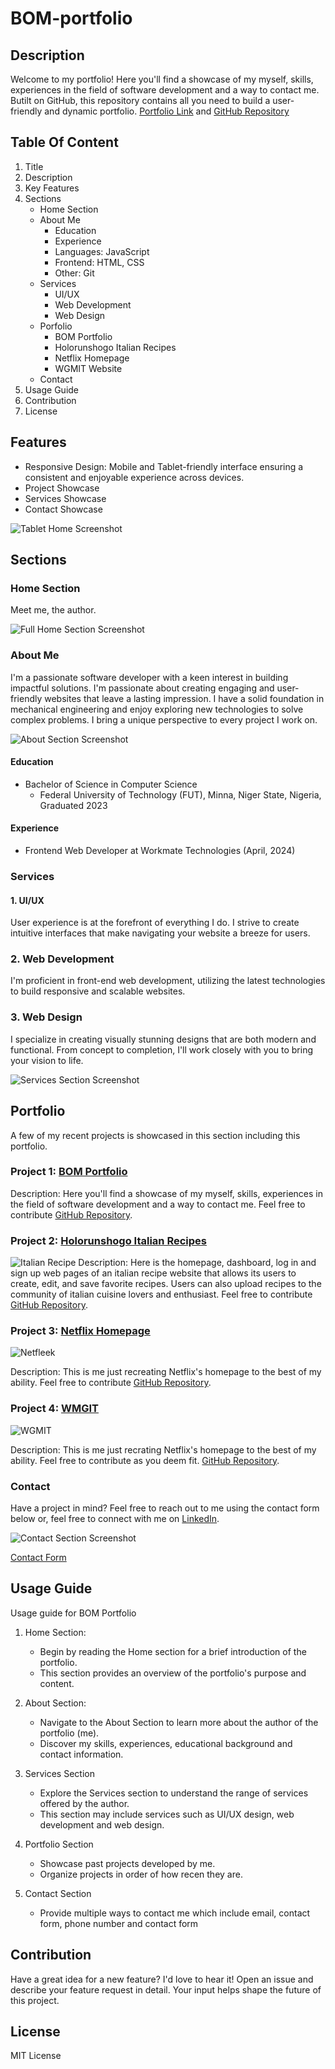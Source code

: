 # BOM-portfolio

## Description
Welcome to my portfolio! Here you'll find a showcase of my myself, skills, experiences in the field of software development and a way to contact me. Butilt on GitHub, this repository contains all you need to build a user-friendly and dynamic portfolio.
[Portfolio Link](https://bom-portfolio.netlify.app/) and
[GitHub Repository](https://github.com/Olorunshogo)

## Table Of Content
1. Title
2. Description
3. Key Features
4. Sections
    + Home Section
    + About Me
      - Education
      - Experience
      - Languages: JavaScript
      - Frontend: HTML, CSS
      - Other: Git
    + Services
      - UI/UX
      - Web Development
      - Web Design
    + Porfolio
      - BOM Portfolio
      - Holorunshogo Italian Recipes
      - Netflix Homepage
      - WGMIT Website
    + Contact
5. Usage Guide 
6. Contribution
7. License

## Features
  + Responsive Design: Mobile and Tablet-friendly interface ensuring a consistent and enjoyable experience across devices.
  + Project Showcase
  + Services Showcase
  + Contact Showcase

![Tablet Home Screenshot](/images/Screenshot%20Home%20Mobile.png)

## Sections
### Home Section
Meet me, the author.

![Full Home Section Screenshot](/images/Screenshot%20Home%20Full.png)

### About Me

I'm a passionate software developer with a keen interest in building impactful solutions. I'm passionate about creating engaging and user-friendly websites that leave a lasting impression. 
I have a solid foundation in mechanical engineering and enjoy exploring new technologies to solve complex problems. I bring a unique perspective to every project I work on.

![About Section Screenshot](/images/Screenshot%20About%20Tablet.png)

#### Education
+ Bachelor of Science in Computer Science
  - Federal University of Technology (FUT), Minna, Niger State, Nigeria, Graduated 2023

#### Experience
+ Frontend Web Developer at Workmate Technologies (April, 2024)

### Services

#### 1. UI/UX

User experience is at the forefront of everything I do. I strive to create intuitive interfaces that make navigating your website a breeze for users.

### 2. Web Development

I'm proficient in front-end web development, utilizing the latest technologies to build responsive and scalable websites.

### 3. Web Design

I specialize in creating visually stunning designs that are both modern and functional. From concept to completion, I'll work closely with you to bring your vision to life.

![Services Section Screenshot](/images/Screenshot%20Services%20Tablet.png)

## Portfolio
A few of my recent projects is showcased in this section including this portfolio.

### Project 1: [BOM Portfolio](https://bom-portfolio.netlify.app/)
Description: Here you'll find a showcase of my myself, skills, experiences in the field of software development and a way to contact me. Feel free to contribute [GitHub Repository](https://github.com/Olorunshogo/BOM-portfolio).

### Project 2: [Holorunshogo Italian Recipes](https://holorunshogo-italian-recipes.netlify.app/)

![Italian Recipe](images/Italian%20Recipe.png)
Description: Here is the homepage, dashboard, log in and sign up web pages of an italian recipe website that allows its users to create, edit, and save favorite recipes. Users can also upload recipes to the community of italian cuisine lovers and enthusiast. Feel free to contribute [GitHub Repository](https://github.com/Olorunshogo/italian-recipes).

### Project 3: [Netflix Homepage](https://netfleek.netlify.app)

![Netfleek](images/Netfleek%20Homepage.png)

Description: This is me just recreating Netflix's homepage to the best of my ability. Feel free to contribute [GitHub Repository](https://github.com/Olorunshogo/netflix).

### Project 4: [WMGIT](https://mlsa-wgmit.github.io/WGMIT-Website/)
![WGMIT](images/WGMIT.png)

Description: This is me just recrating Netflix's homepage to the best of my ability. Feel free to contribute as you deem fit. [GitHub Repository](https://github.com/Olorunshogo/netflix).

### Contact

Have a project in mind? Feel free to reach out to me using the contact form below or, feel free to connect with me on [LinkedIn](https://www.linkedin.com/in/olorunshogo-bamtefa-0839601b4/).

![Contact Section Screenshot](/images/Screenshot%20Contact%20Tablet.png)

[Contact Form](mailto:shownzy001@gmail.com)

## Usage Guide
Usage guide for BOM Portfolio
1. Home Section:
    + Begin by reading the Home section for a brief introduction of the portfolio.
    + This section provides an overview of the portfolio's purpose and content.

2. About Section:
    + Navigate to the About Section to learn more about the author of the portfolio (me).
    + Discover my skills, experiences, educational background and contact information.

3. Services Section
    + Explore the Services section to understand the range of services offered by the author.
    + This section may include services such as UI/UX design, web development and web design.

4. Portfolio Section
    + Showcase past projects developed by me.
    + Organize projects in order of how recen they are.
 
5. Contact Section
    + Provide multiple ways to contact me which include email, contact form, phone number and contact form


## Contribution
Have a great idea for a new feature? I'd love to hear it! Open an issue and describe your feature request in detail. Your input helps shape the future of this project.

## License 
MIT License

















